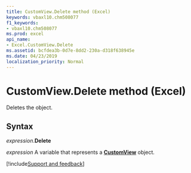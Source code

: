 ```yaml
---
title: CustomView.Delete method (Excel)
keywords: vbaxl10.chm508077
f1_keywords:
- vbaxl10.chm508077
ms.prod: excel
api_name:
- Excel.CustomView.Delete
ms.assetid: bcfdea3b-0d7e-8dd2-230a-d318f638945e
ms.date: 04/23/2019
localization_priority: Normal
---
```



# CustomView.Delete method (Excel)

Deletes the object.


## Syntax

_expression_.**Delete**

_expression_ A variable that represents a **[CustomView](Excel.CustomView.md)** object.




[!include[Support and feedback](~/includes/feedback-boilerplate.md)]